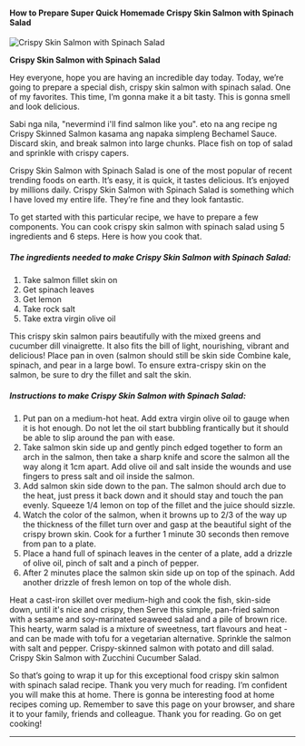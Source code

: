             

#### How to Prepare Super Quick Homemade Crispy Skin Salmon with Spinach Salad

![Crispy Skin Salmon with Spinach Salad](https://img-global.cpcdn.com/recipes/68141272/751x532cq70/crispy-skin-salmon-with-spinach-salad-recipe-main-photo.jpg)

**Crispy Skin Salmon with Spinach Salad**

Hey everyone, hope you are having an incredible day today. Today, we’re going to prepare a special dish, crispy skin salmon with spinach salad. One of my favorites. This time, I’m gonna make it a bit tasty. This is gonna smell and look delicious.

Sabi nga nila, "nevermind i'll find salmon like you". eto na ang recipe ng Crispy Skinned Salmon kasama ang napaka simpleng Bechamel Sauce. Discard skin, and break salmon into large chunks. Place fish on top of salad and sprinkle with crispy capers.

Crispy Skin Salmon with Spinach Salad is one of the most popular of recent trending foods on earth. It’s easy, it is quick, it tastes delicious. It’s enjoyed by millions daily. Crispy Skin Salmon with Spinach Salad is something which I have loved my entire life. They’re fine and they look fantastic.

To get started with this particular recipe, we have to prepare a few components. You can cook crispy skin salmon with spinach salad using 5 ingredients and 6 steps. Here is how you cook that.

##### The ingredients needed to make Crispy Skin Salmon with Spinach Salad:

1.  Take salmon fillet skin on
2.  Get spinach leaves
3.  Get lemon
4.  Take rock salt
5.  Take extra virgin olive oil

This crispy skin salmon pairs beautifully with the mixed greens and cucumber dill vinaigrette. It also fits the bill of light, nourishing, vibrant and delicious! Place pan in oven (salmon should still be skin side Combine kale, spinach, and pear in a large bowl. To ensure extra-crispy skin on the salmon, be sure to dry the fillet and salt the skin.

##### Instructions to make Crispy Skin Salmon with Spinach Salad:

1.  Put pan on a medium-hot heat. Add extra virgin olive oil to gauge when it is hot enough. Do not let the oil start bubbling frantically but it should be able to slip around the pan with ease.
2.  Take salmon skin side up and gently pinch edged together to form an arch in the salmon, then take a sharp knife and score the salmon all the way along it 1cm apart. Add olive oil and salt inside the wounds and use fingers to press salt and oil inside the salmon.
3.  Add salmon skin side down to the pan. The salmon should arch due to the heat, just press it back down and it should stay and touch the pan evenly. Squeeze 1/4 lemon on top of the fillet and the juice should sizzle.
4.  Watch the color of the salmon, when it browns up to 2/3 of the way up the thickness of the fillet turn over and gasp at the beautiful sight of the crispy brown skin. Cook for a further 1 minute 30 seconds then remove from pan to a plate.
5.  Place a hand full of spinach leaves in the center of a plate, add a drizzle of olive oil, pinch of salt and a pinch of pepper.
6.  After 2 minutes place the salmon skin side up on top of the spinach. Add another drizzle of fresh lemon on top of the whole dish.

Heat a cast-iron skillet over medium-high and cook the fish, skin-side down, until it's nice and crispy, then Serve this simple, pan-fried salmon with a sesame and soy-marinated seaweed salad and a pile of brown rice. This hearty, warm salad is a mixture of sweetness, tart flavours and heat - and can be made with tofu for a vegetarian alternative. Sprinkle the salmon with salt and pepper. Crispy-skinned salmon with potato and dill salad. Crispy Skin Salmon with Zucchini Cucumber Salad.

So that’s going to wrap it up for this exceptional food crispy skin salmon with spinach salad recipe. Thank you very much for reading. I’m confident you will make this at home. There is gonna be interesting food at home recipes coming up. Remember to save this page on your browser, and share it to your family, friends and colleague. Thank you for reading. Go on get cooking!

* * *
